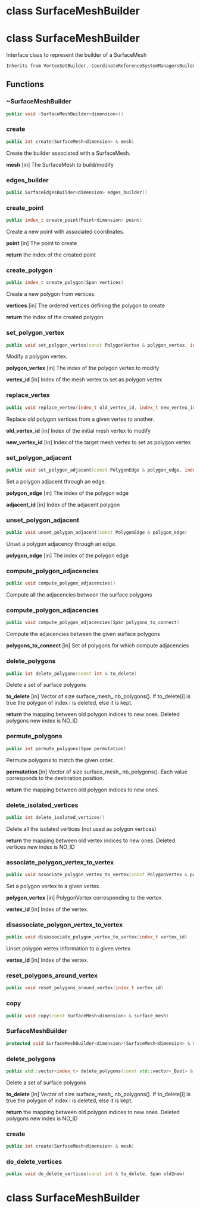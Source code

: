# class SurfaceMeshBuilder

# class SurfaceMeshBuilder


 Interface class to represent the builder of a SurfaceMesh



```cpp
Inherits from VertexSetBuilder, CoordinateReferenceSystemManagersBuilder<dimension>
```



## Functions

### ~SurfaceMeshBuilder

```cpp
public void ~SurfaceMeshBuilder<dimension>()
```


### create

```cpp
public int create(SurfaceMesh<dimension> & mesh)
```

 Create the builder associated with a SurfaceMesh.

**mesh** [in] The SurfaceMesh to build/modify

### edges_builder

```cpp
public SurfaceEdgesBuilder<dimension> edges_builder()
```


### create_point

```cpp
public index_t create_point(Point<dimension> point)
```


 Create a new point with associated coordinates.

**point** [in] The point to create

**return** the index of the created point

### create_polygon

```cpp
public index_t create_polygon(Span vertices)
```


 Create a new polygon from vertices.

**vertices** [in] The ordered vertices defining the polygon to create

**return** the index of the created polygon

### set_polygon_vertex

```cpp
public void set_polygon_vertex(const PolygonVertex & polygon_vertex, index_t vertex_id)
```


 Modify a polygon vertex.

**polygon_vertex** [in] The index of the polygon vertex to modify

**vertex_id** [in] Index of the mesh vertex to set as polygon vertex

### replace_vertex

```cpp
public void replace_vertex(index_t old_vertex_id, index_t new_vertex_id)
```


 Replace old polygon vertices from a given vertex to another.

**old_vertex_id** [in] Index of the initial mesh vertex to modify

**new_vertex_id** [in] Index of the target mesh vertex to set as polygon vertex

### set_polygon_adjacent

```cpp
public void set_polygon_adjacent(const PolygonEdge & polygon_edge, index_t adjacent_id)
```


 Set a polygon adjacent through an edge.

**polygon_edge** [in] The index of the polygon edge

**adjacent_id** [in] Index of the adjacent polygon

### unset_polygon_adjacent

```cpp
public void unset_polygon_adjacent(const PolygonEdge & polygon_edge)
```


 Unset a polygon adjacency through an edge.

**polygon_edge** [in] The index of the polygon edge

### compute_polygon_adjacencies

```cpp
public void compute_polygon_adjacencies()
```


 Compute all the adjacencies between the surface polygons

### compute_polygon_adjacencies

```cpp
public void compute_polygon_adjacencies(Span polygons_to_connect)
```


 Compute the adjacencies between the given surface polygons

**polygons_to_connect** [in] Set of polygons for which compute adjacencies

### delete_polygons

```cpp
public int delete_polygons(const int & to_delete)
```


 Delete a set of surface polygons

**to_delete** [in] Vector of size surface_mesh_.nb_polygons(). If to_delete[i] is true the polygon of index i is deleted, else it is kept.

**return** the mapping between old polygon indices to new ones. Deleted polygons new index is NO_ID

### permute_polygons

```cpp
public int permute_polygons(Span permutation)
```


 Permute polygons to match the given order.

**permutation** [in] Vector of size surface_mesh_.nb_polygons(). Each value corresponds to the destination position.

**return** the mapping between old polygon indices to new ones.

### delete_isolated_vertices

```cpp
public int delete_isolated_vertices()
```


 Delete all the isolated vertices (not used as polygon vertices)

**return** the mapping between old vertex indices to new ones. Deleted vertices new index is NO_ID

### associate_polygon_vertex_to_vertex

```cpp
public void associate_polygon_vertex_to_vertex(const PolygonVertex & polygon_vertex, index_t vertex_id)
```


 Set a polygon vertex to a given vertex.

**polygon_vertex** [in] PolygonVertex corresponding to the vertex.

**vertex_id** [in] Index of the vertex.

### disassociate_polygon_vertex_to_vertex

```cpp
public void disassociate_polygon_vertex_to_vertex(index_t vertex_id)
```


Unset polygon vertex information to a given vertex.

**vertex_id** [in] Index of the vertex.

### reset_polygons_around_vertex

```cpp
public void reset_polygons_around_vertex(index_t vertex_id)
```


### copy

```cpp
public void copy(const SurfaceMesh<dimension> & surface_mesh)
```


### SurfaceMeshBuilder

```cpp
protected void SurfaceMeshBuilder<dimension>(SurfaceMesh<dimension> & mesh)
```


### delete_polygons

```cpp
public std::vector<index_t> delete_polygons(const std::vector<_Bool> & to_delete)
```

 Delete a set of surface polygons

**to_delete** [in] Vector of size surface_mesh_.nb_polygons(). If to_delete[i] is true the polygon of index i is deleted, else it is kept.

**return** the mapping between old polygon indices to new ones. Deleted polygons new index is NO_ID

### create

```cpp
public int create(SurfaceMesh<dimension> & mesh)
```


### do_delete_vertices

```cpp
public void do_delete_vertices(const int & to_delete, Span old2new)
```




# class SurfaceMeshBuilder

